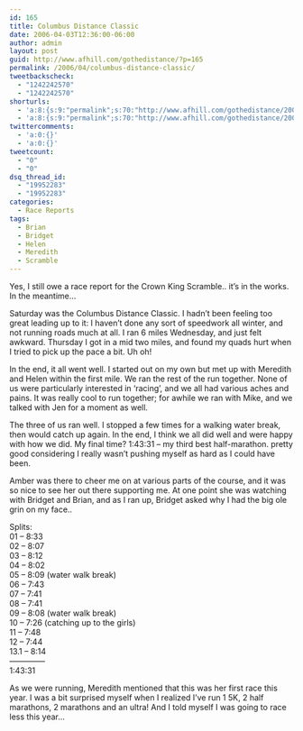 ```yaml
---
id: 165
title: Columbus Distance Classic
date: 2006-04-03T12:36:00-06:00
author: admin
layout: post
guid: http://www.afhill.com/gothedistance/?p=165
permalink: /2006/04/columbus-distance-classic/
tweetbackscheck:
  - "1242242570"
  - "1242242570"
shorturls:
  - 'a:8:{s:9:"permalink";s:70:"http://www.afhill.com/gothedistance/2006/04/columbus-distance-classic/";s:7:"tinyurl";s:25:"http://tinyurl.com/chu57h";s:4:"isgd";s:17:"http://is.gd/h9Ux";s:5:"bitly";s:19:"http://bit.ly/14AJ9";s:5:"snipr";s:22:"http://snipr.com/ap0aj";s:5:"snurl";s:22:"http://snurl.com/ap0aj";s:7:"snipurl";s:24:"http://snipurl.com/ap0aj";s:4:"trim";s:17:"http://tr.im/cjm0";}'
  - 'a:8:{s:9:"permalink";s:70:"http://www.afhill.com/gothedistance/2006/04/columbus-distance-classic/";s:7:"tinyurl";s:25:"http://tinyurl.com/chu57h";s:4:"isgd";s:17:"http://is.gd/h9Ux";s:5:"bitly";s:19:"http://bit.ly/14AJ9";s:5:"snipr";s:22:"http://snipr.com/ap0aj";s:5:"snurl";s:22:"http://snurl.com/ap0aj";s:7:"snipurl";s:24:"http://snipurl.com/ap0aj";s:4:"trim";s:17:"http://tr.im/cjm0";}'
twittercomments:
  - 'a:0:{}'
  - 'a:0:{}'
tweetcount:
  - "0"
  - "0"
dsq_thread_id:
  - "19952283"
  - "19952283"
categories:
  - Race Reports
tags:
  - Brian
  - Bridget
  - Helen
  - Meredith
  - Scramble
---
```

Yes, I still owe a race report for the Crown King Scramble.. it&#8217;s in the works. In the meantime&#8230;

Saturday was the Columbus Distance Classic. I hadn&#8217;t been feeling too great leading up to it: I haven&#8217;t done any sort of speedwork all winter, and not running roads much at all. I ran 6 miles Wednesday, and just felt awkward. Thursday I got in a mid two miles, and found my quads hurt when I tried to pick up the pace a bit. Uh oh!

In the end, it all went well. I started out on my own but met up with Meredith and Helen within the first mile. We ran the rest of the run together. None of us were particularly interested in &#8216;racing&#8217;, and we all had various aches and pains. It was really cool to run together; for awhile we ran with Mike, and we talked with Jen for a moment as well.

The three of us ran well. I stopped a few times for a walking water break, then would catch up again. In the end, I think we all did well and were happy with how we did. My final time? 1:43:31 &#8211; my third best half-marathon. pretty good considering I really wasn&#8217;t pushing myself as hard as I could have been.

Amber was there to cheer me on at various parts of the course, and it was so nice to see her out there supporting me. At one point she was watching with Bridget and Brian, and as I ran up, Bridget asked why I had the big ole grin on my face..

Splits:  
01 &#8211; 8:33  
02 &#8211; 8:07  
03 &#8211; 8:12  
04 &#8211; 8:02  
05 &#8211; 8:09 (water walk break)  
06 &#8211; 7:43  
07 &#8211; 7:41  
08 &#8211; 7:41  
09 &#8211; 8:08 (water walk break)  
10 &#8211; 7:26 (catching up to the girls)  
11 &#8211; 7:48  
12 &#8211; 7:44  
13.1 &#8211; 8:14  
&#8212;&#8212;&#8212;&#8212;&#8211;  
1:43:31

As we were running, Meredith mentioned that this was her first race this year. I was a bit surprised myself when I realized I&#8217;ve run 1 5K, 2 half marathons, 2 marathons and an ultra! And I told myself I was going to race less this year&#8230;